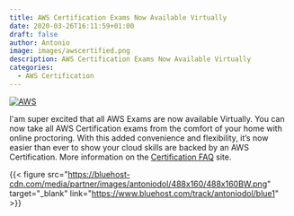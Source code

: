 ```yaml
---
title: AWS Certification Exams Now Available Virtually
date: 2020-03-26T16:11:59+01:00
draft: false
author: Antonio
image: images/awscertified.png
description: AWS Certification Exams Now Available Virtually
categories: 
  - AWS Certification
---
```


[![AWS](https://static.shareasale.com/image/43514/468X6010.jpg)](https://shareasale.com/r.cfm?b=1373702&amp;u=2310472&amp;m=43514&amp;urllink=&amp;afftrack=)

I'am super excited that all AWS Exams are now available Virtually. You can now take all AWS Certification exams from the comfort of your home with online proctoring. With this added convenience and flexibility, it’s now easier than ever to show your cloud skills are backed by an AWS Certification. More information on the [Certification FAQ](https://aws.amazon.com/certification/faqs/) site.

{{< figure src="https://bluehost-cdn.com/media/partner/images/antoniodol/488x160/488x160BW.png" target="_blank" link="https://www.bluehost.com/track/antoniodol/blue1" >}}


